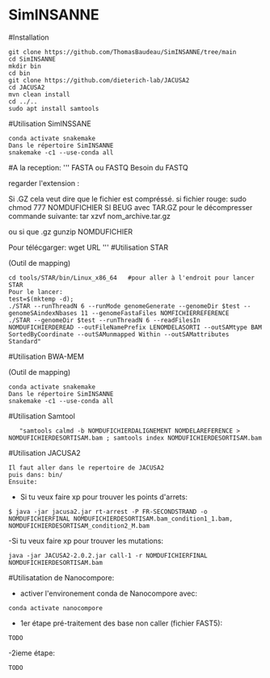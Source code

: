 # SimINSANNE



#Installation
```
git clone https://github.com/ThomasBaudeau/SimINSANNE/tree/main
cd SimINSANNE
mkdir bin
cd bin
git clone https://github.com/dieterich-lab/JACUSA2
cd JACUSA2
mvn clean install
cd ../..
sudo apt install samtools
```

#Utilisation SimINSSANE
```
conda activate snakemake
Dans le répertoire SimINSANNE
snakemake -c1 --use-conda all
```


#A la reception:
'''
FASTA ou FASTQ
Besoin du FASTQ

regarder l'extension :

Si .GZ cela veut dire que le fichier est compréssé.
si fichier rouge:
sudo chmod 777 NOMDUFICHIER
SI BEUG avec TAR.GZ pour le décompresser commande suivante: 
tar xzvf nom_archive.tar.gz

ou 
si que .gz
gunzip NOMDUFICHIER


Pour télécgarger:
wget URL 
'''
#Utilisation STAR

(Outil de mapping)
```
cd tools/STAR/bin/Linux_x86_64   #pour aller à l'endroit pour lancer STAR
Pour le lancer:
test=$(mktemp -d);
./STAR --runThreadN 6 --runMode genomeGenerate --genomeDir $test --genomeSAindexNbases 11 --genomeFastaFiles NOMFICHIERREFERENCE
./STAR --genomeDir $test --runThreadN 6 --readFilesIn NOMDUFICHIERDEREAD --outFileNamePrefix LENOMDELASORTI --outSAMtype BAM SortedByCoordinate --outSAMunmapped Within --outSAMattributes Standard"

```


#Utilisation BWA-MEM

(Outil de mapping)
```
conda activate snakemake
Dans le répertoire SimINSANNE
snakemake -c1 --use-conda all
```

#Utilisation Samtool
```
   "samtools calmd -b NOMDUFICHIERDALIGNEMENT NOMDELAREFERENCE > NOMDUFICHIERDESORTISAM.bam ; samtools index NOMDUFICHIERDESORTISAM.bam
```

#Utilisation JACUSA2
```
Il faut aller dans le repertoire de JACUSA2
puis dans: bin/
Ensuite:
```
- Si tu veux faire xp pour trouver les points d'arrets:
```
$ java -jar jacusa2.jar rt-arrest -P FR-SECONDSTRAND -o NOMDUFICHIERFINAL NOMDUFICHIERDESORTISAM.bam_condition1_1.bam, NOMDUFICHIERDESORTISAM_condition2_M.bam
```
-Si tu veux faire xp pour trouver les mutations:
```
java -jar JACUSA2-2.0.2.jar call-1 -r NOMDUFICHIERFINAL NOMDUFICHIERDESORTISAM.bam
```



#Utilisatation de Nanocompore:

- activer l'environement conda de Nanocompore avec:
```
conda activate nanocompore
```
- 1er étape pré-traitement des base non caller (fichier FAST5):
  
```
TODO
```
-2ieme étape:
```
TODO
```

